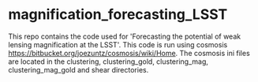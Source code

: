 # magnification_forecasting_LSST

This repo contains the code used for 'Forecasting the potential of weak lensing magnification at the LSST'.
This code is run using cosmosis https://bitbucket.org/joezuntz/cosmosis/wiki/Home.
The cosmosis ini files are located in the clustering, clustering_gold, clustering_mag, clustering_mag_gold and shear directories.
